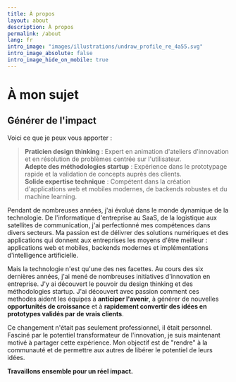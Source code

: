 ```yaml
---
title: À propos
layout: about
description: À propos
permalink: /about
lang: fr
intro_image: "images/illustrations/undraw_profile_re_4a55.svg"
intro_image_absolute: false
intro_image_hide_on_mobile: true
---
```


# À mon sujet

## Générer de l'impact

Voici ce que je peux vous apporter :

> **Praticien design thinking** : Expert en animation d'ateliers d'innovation et en résolution de problèmes centrée sur l'utilisateur.\
> **Adepte des méthodologies startup** : Expérience dans le prototypage rapide et la validation de concepts auprès des clients.\
> **Solide expertise technique** : Compétent dans la création d'applications web et mobiles modernes, de backends robustes et du machine learning.

Pendant de nombreuses années, j'ai évolué dans le monde dynamique de la technologie. De l'informatique d'entreprise au SaaS, de la logistique aux satellites de communication, j'ai perfectionné mes compétences dans divers secteurs. Ma passion est de délivrer des solutions numériques et des applications qui donnent aux entreprises les moyens d'être meilleur : applications web et mobiles, backends modernes et implémentations d'intelligence artificielle.

Mais la technologie n'est qu'une des nes facettes. Au cours des six dernières années, j'ai mené de nombreuses initiatives d'innovation en entreprise. J'y ai découvert le pouvoir du design thinking et des méthodologies startup. J'ai découvert avec passion comment ces methodes aident les équipes à **anticiper l'avenir**, à générer de nouvelles **opportunités de croissance** et à **rapidement convertir des idées en prototypes validés par de vrais clients**.

Ce changement n'était pas seulement professionnel, il était personnel. Fasciné par le potentiel transformateur de l'innovation, je suis maintenant motivé à partager cette expérience. Mon objectif est de "rendre" à la communauté et de permettre aux autres de libérer le potentiel de leurs idées.

**Travaillons ensemble pour un réel impact.**